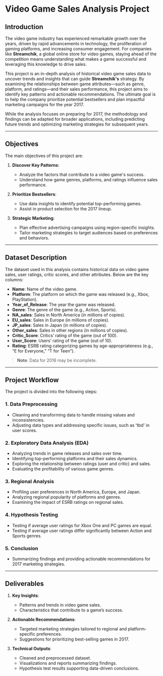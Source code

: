 # Video Game Sales Analysis Project

## Introduction

The video game industry has experienced remarkable growth over the years, driven by rapid advancements in technology, the proliferation of gaming platforms, and increasing consumer engagement. For companies like **Streamchik**, a global online store for video games, staying ahead of the competition means understanding what makes a game successful and leveraging this knowledge to drive sales.

This project is an in-depth analysis of historical video game sales data to uncover trends and insights that can guide **Streamchik's** strategy. By examining the relationships between game attributes—such as genre, platform, and ratings—and their sales performance, this project aims to identify key patterns and actionable recommendations. The ultimate goal is to help the company prioritize potential bestsellers and plan impactful marketing campaigns for the year 2017.

While the analysis focuses on preparing for 2017, the methodology and findings can be adapted for broader applications, including predicting future trends and optimizing marketing strategies for subsequent years.

---

## Objectives

The main objectives of this project are:

1. **Discover Key Patterns**:
   - Analyze the factors that contribute to a video game's success.
   - Understand how game genres, platforms, and ratings influence sales performance.

2. **Prioritize Bestsellers**:
   - Use data insights to identify potential top-performing games.
   - Assist in product selection for the 2017 lineup.

3. **Strategic Marketing**:
   - Plan effective advertising campaigns using region-specific insights.
   - Tailor marketing strategies to target audiences based on preferences and behaviors.

---

## Dataset Description

The dataset used in this analysis contains historical data on video game sales, user ratings, critic scores, and other attributes. Below are the key columns:

- **Name**: Name of the video game.
- **Platform**: The platform on which the game was released (e.g., Xbox, PlayStation).
- **Year_of_Release**: The year the game was released.
- **Genre**: The genre of the game (e.g., Action, Sports).
- **NA_sales**: Sales in North America (in millions of copies).
- **EU_sales**: Sales in Europe (in millions of copies).
- **JP_sales**: Sales in Japan (in millions of copies).
- **Other_sales**: Sales in other regions (in millions of copies).
- **Critic_Score**: Critics’ rating of the game (out of 100).
- **User_Score**: Users’ rating of the game (out of 10).
- **Rating**: ESRB rating categorizing games by age-appropriateness (e.g., “E for Everyone,” “T for Teen”).

> **Note**: Data for 2016 may be incomplete.

---

## Project Workflow

The project is divided into the following steps:

### 1. Data Preprocessing
   - Cleaning and transforming data to handle missing values and inconsistencies.
   - Adjusting data types and addressing specific issues, such as 'tbd' in user scores.

### 2. Exploratory Data Analysis (EDA)
   - Analyzing trends in game releases and sales over time.
   - Identifying top-performing platforms and their sales dynamics.
   - Exploring the relationship between ratings (user and critic) and sales.
   - Evaluating the profitability of various game genres.

### 3. Regional Analysis
   - Profiling user preferences in North America, Europe, and Japan.
   - Analyzing regional popularity of platforms and genres.
   - Examining the impact of ESRB ratings on regional sales.

### 4. Hypothesis Testing
   - Testing if average user ratings for Xbox One and PC games are equal.
   - Testing if average user ratings differ significantly between Action and Sports genres.

### 5. Conclusion
   - Summarizing findings and providing actionable recommendations for 2017 marketing strategies.

---

## Deliverables

1. **Key Insights**:
   - Patterns and trends in video game sales.
   - Characteristics that contribute to a game’s success.

2. **Actionable Recommendations**:
   - Targeted marketing strategies tailored to regional and platform-specific preferences.
   - Suggestions for prioritizing best-selling games in 2017.

3. **Technical Outputs**:
   - Cleaned and preprocessed dataset.
   - Visualizations and reports summarizing findings.
   - Hypothesis test results supporting data-driven conclusions.
